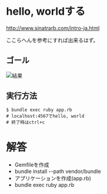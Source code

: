 # hello, worldする
http://www.sinatrarb.com/intro-ja.html

ここらへんを参考にすれば出来るはず。

## ゴール
![結果](http://i.imgur.com/bBCuIzj.png?1)

## 実行方法
```
$ bundle exec ruby app.rb
# localhost:4567でhello, world
# 終了時はctrl+c
```
#  解答
* Gemfileを作成
* bundle install --path vendor/bundle
* アプリケーションを作成(app.rb)
* bundle exec ruby app.rb